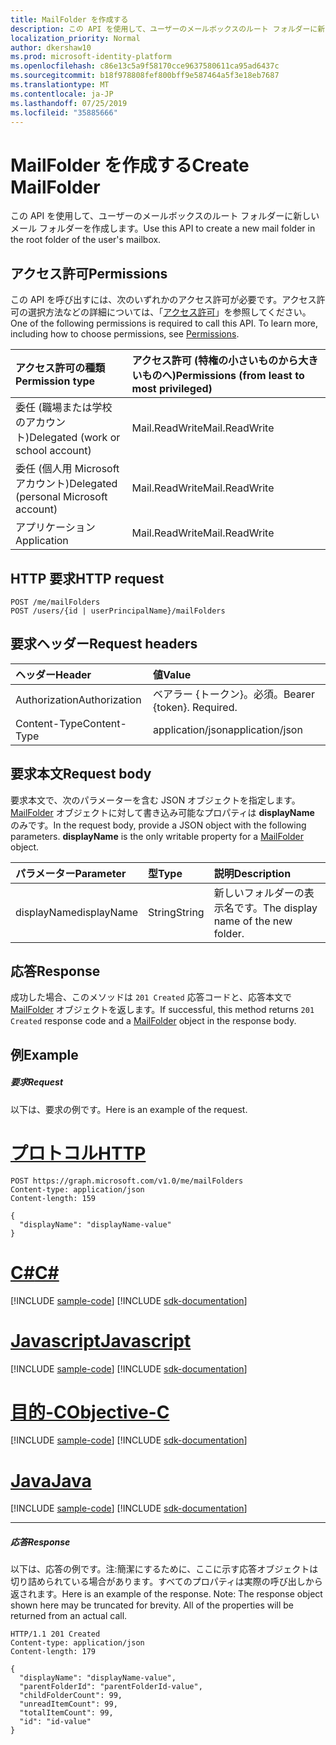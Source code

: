```yaml
---
title: MailFolder を作成する
description: この API を使用して、ユーザーのメールボックスのルート フォルダーに新しいメール フォルダーを作成します。
localization_priority: Normal
author: dkershaw10
ms.prod: microsoft-identity-platform
ms.openlocfilehash: c86e13c5a9f58170cce9637580611ca95ad6437c
ms.sourcegitcommit: b18f978808fef800bff9e587464a5f3e18eb7687
ms.translationtype: MT
ms.contentlocale: ja-JP
ms.lasthandoff: 07/25/2019
ms.locfileid: "35885666"
---
```

# <a name="create-mailfolder"></a><span data-ttu-id="ebd5f-103">MailFolder を作成する</span><span class="sxs-lookup"><span data-stu-id="ebd5f-103">Create MailFolder</span></span>

<span data-ttu-id="ebd5f-104">この API を使用して、ユーザーのメールボックスのルート フォルダーに新しいメール フォルダーを作成します。</span><span class="sxs-lookup"><span data-stu-id="ebd5f-104">Use this API to create a new mail folder in the root folder of the user's mailbox.</span></span>
## <a name="permissions"></a><span data-ttu-id="ebd5f-105">アクセス許可</span><span class="sxs-lookup"><span data-stu-id="ebd5f-105">Permissions</span></span>
<span data-ttu-id="ebd5f-p101">この API を呼び出すには、次のいずれかのアクセス許可が必要です。アクセス許可の選択方法などの詳細については、「[アクセス許可](/graph/permissions-reference)」を参照してください。</span><span class="sxs-lookup"><span data-stu-id="ebd5f-p101">One of the following permissions is required to call this API. To learn more, including how to choose permissions, see [Permissions](/graph/permissions-reference).</span></span>

|<span data-ttu-id="ebd5f-108">アクセス許可の種類</span><span class="sxs-lookup"><span data-stu-id="ebd5f-108">Permission type</span></span>      | <span data-ttu-id="ebd5f-109">アクセス許可 (特権の小さいものから大きいものへ)</span><span class="sxs-lookup"><span data-stu-id="ebd5f-109">Permissions (from least to most privileged)</span></span>              |
|:--------------------|:---------------------------------------------------------|
|<span data-ttu-id="ebd5f-110">委任 (職場または学校のアカウント)</span><span class="sxs-lookup"><span data-stu-id="ebd5f-110">Delegated (work or school account)</span></span> | <span data-ttu-id="ebd5f-111">Mail.ReadWrite</span><span class="sxs-lookup"><span data-stu-id="ebd5f-111">Mail.ReadWrite</span></span>    |
|<span data-ttu-id="ebd5f-112">委任 (個人用 Microsoft アカウント)</span><span class="sxs-lookup"><span data-stu-id="ebd5f-112">Delegated (personal Microsoft account)</span></span> | <span data-ttu-id="ebd5f-113">Mail.ReadWrite</span><span class="sxs-lookup"><span data-stu-id="ebd5f-113">Mail.ReadWrite</span></span>    |
|<span data-ttu-id="ebd5f-114">アプリケーション</span><span class="sxs-lookup"><span data-stu-id="ebd5f-114">Application</span></span> | <span data-ttu-id="ebd5f-115">Mail.ReadWrite</span><span class="sxs-lookup"><span data-stu-id="ebd5f-115">Mail.ReadWrite</span></span> |

## <a name="http-request"></a><span data-ttu-id="ebd5f-116">HTTP 要求</span><span class="sxs-lookup"><span data-stu-id="ebd5f-116">HTTP request</span></span>
<!-- { "blockType": "ignored" } -->
```http
POST /me/mailFolders
POST /users/{id | userPrincipalName}/mailFolders
```
## <a name="request-headers"></a><span data-ttu-id="ebd5f-117">要求ヘッダー</span><span class="sxs-lookup"><span data-stu-id="ebd5f-117">Request headers</span></span>
| <span data-ttu-id="ebd5f-118">ヘッダー</span><span class="sxs-lookup"><span data-stu-id="ebd5f-118">Header</span></span>       | <span data-ttu-id="ebd5f-119">値</span><span class="sxs-lookup"><span data-stu-id="ebd5f-119">Value</span></span> |
|:---------------|:--------|
| <span data-ttu-id="ebd5f-120">Authorization</span><span class="sxs-lookup"><span data-stu-id="ebd5f-120">Authorization</span></span>  | <span data-ttu-id="ebd5f-p102">ベアラー {トークン}。必須。</span><span class="sxs-lookup"><span data-stu-id="ebd5f-p102">Bearer {token}. Required.</span></span>  |
| <span data-ttu-id="ebd5f-123">Content-Type</span><span class="sxs-lookup"><span data-stu-id="ebd5f-123">Content-Type</span></span>  | <span data-ttu-id="ebd5f-124">application/json</span><span class="sxs-lookup"><span data-stu-id="ebd5f-124">application/json</span></span>  |

## <a name="request-body"></a><span data-ttu-id="ebd5f-125">要求本文</span><span class="sxs-lookup"><span data-stu-id="ebd5f-125">Request body</span></span>
<span data-ttu-id="ebd5f-p103">要求本文で、次のパラメーターを含む JSON オブジェクトを指定します。[MailFolder](../resources/mailfolder.md) オブジェクトに対して書き込み可能なプロパティは **displayName** のみです。</span><span class="sxs-lookup"><span data-stu-id="ebd5f-p103">In the request body, provide a JSON object with the following parameters. **displayName** is the only writable property for a [MailFolder](../resources/mailfolder.md) object.</span></span>

| <span data-ttu-id="ebd5f-128">パラメーター</span><span class="sxs-lookup"><span data-stu-id="ebd5f-128">Parameter</span></span>    | <span data-ttu-id="ebd5f-129">型</span><span class="sxs-lookup"><span data-stu-id="ebd5f-129">Type</span></span>   |<span data-ttu-id="ebd5f-130">説明</span><span class="sxs-lookup"><span data-stu-id="ebd5f-130">Description</span></span>|
|:---------------|:--------|:----------|
|<span data-ttu-id="ebd5f-131">displayName</span><span class="sxs-lookup"><span data-stu-id="ebd5f-131">displayName</span></span>|<span data-ttu-id="ebd5f-132">String</span><span class="sxs-lookup"><span data-stu-id="ebd5f-132">String</span></span>|<span data-ttu-id="ebd5f-133">新しいフォルダーの表示名です。</span><span class="sxs-lookup"><span data-stu-id="ebd5f-133">The display name of the new folder.</span></span>|

## <a name="response"></a><span data-ttu-id="ebd5f-134">応答</span><span class="sxs-lookup"><span data-stu-id="ebd5f-134">Response</span></span>

<span data-ttu-id="ebd5f-135">成功した場合、このメソッドは `201 Created` 応答コードと、応答本文で [MailFolder](../resources/mailfolder.md) オブジェクトを返します。</span><span class="sxs-lookup"><span data-stu-id="ebd5f-135">If successful, this method returns `201 Created` response code and a [MailFolder](../resources/mailfolder.md) object in the response body.</span></span>

## <a name="example"></a><span data-ttu-id="ebd5f-136">例</span><span class="sxs-lookup"><span data-stu-id="ebd5f-136">Example</span></span>
##### <a name="request"></a><span data-ttu-id="ebd5f-137">要求</span><span class="sxs-lookup"><span data-stu-id="ebd5f-137">Request</span></span>
<span data-ttu-id="ebd5f-138">以下は、要求の例です。</span><span class="sxs-lookup"><span data-stu-id="ebd5f-138">Here is an example of the request.</span></span>

# <a name="httptabhttp"></a>[<span data-ttu-id="ebd5f-139">プロトコル</span><span class="sxs-lookup"><span data-stu-id="ebd5f-139">HTTP</span></span>](#tab/http)
<!-- {
  "blockType": "request",
  "name": "create_mailfolder_from_user"
}-->
```http
POST https://graph.microsoft.com/v1.0/me/mailFolders
Content-type: application/json
Content-length: 159

{
  "displayName": "displayName-value"
}
```
# <a name="ctabcsharp"></a>[<span data-ttu-id="ebd5f-140">C#</span><span class="sxs-lookup"><span data-stu-id="ebd5f-140">C#</span></span>](#tab/csharp)
[!INCLUDE [sample-code](../includes/snippets/csharp/create-mailfolder-from-user-csharp-snippets.md)]
[!INCLUDE [sdk-documentation](../includes/snippets/snippets-sdk-documentation-link.md)]

# <a name="javascripttabjavascript"></a>[<span data-ttu-id="ebd5f-141">Javascript</span><span class="sxs-lookup"><span data-stu-id="ebd5f-141">Javascript</span></span>](#tab/javascript)
[!INCLUDE [sample-code](../includes/snippets/javascript/create-mailfolder-from-user-javascript-snippets.md)]
[!INCLUDE [sdk-documentation](../includes/snippets/snippets-sdk-documentation-link.md)]

# <a name="objective-ctabobjc"></a>[<span data-ttu-id="ebd5f-142">目的-C</span><span class="sxs-lookup"><span data-stu-id="ebd5f-142">Objective-C</span></span>](#tab/objc)
[!INCLUDE [sample-code](../includes/snippets/objc/create-mailfolder-from-user-objc-snippets.md)]
[!INCLUDE [sdk-documentation](../includes/snippets/snippets-sdk-documentation-link.md)]

# <a name="javatabjava"></a>[<span data-ttu-id="ebd5f-143">Java</span><span class="sxs-lookup"><span data-stu-id="ebd5f-143">Java</span></span>](#tab/java)
[!INCLUDE [sample-code](../includes/snippets/java/create-mailfolder-from-user-java-snippets.md)]
[!INCLUDE [sdk-documentation](../includes/snippets/snippets-sdk-documentation-link.md)]

---


##### <a name="response"></a><span data-ttu-id="ebd5f-144">応答</span><span class="sxs-lookup"><span data-stu-id="ebd5f-144">Response</span></span>
<span data-ttu-id="ebd5f-p104">以下は、応答の例です。注:簡潔にするために、ここに示す応答オブジェクトは切り詰められている場合があります。すべてのプロパティは実際の呼び出しから返されます。</span><span class="sxs-lookup"><span data-stu-id="ebd5f-p104">Here is an example of the response. Note: The response object shown here may be truncated for brevity. All of the properties will be returned from an actual call.</span></span>
<!-- {
  "blockType": "response",
  "truncated": true,
  "@odata.type": "microsoft.graph.mailFolder"
} -->
```http
HTTP/1.1 201 Created
Content-type: application/json
Content-length: 179

{
  "displayName": "displayName-value",
  "parentFolderId": "parentFolderId-value",
  "childFolderCount": 99,
  "unreadItemCount": 99,
  "totalItemCount": 99,
  "id": "id-value"
}
```

<!-- uuid: 8fcb5dbc-d5aa-4681-8e31-b001d5168d79
2015-10-25 14:57:30 UTC -->
<!-- {
  "type": "#page.annotation",
  "description": "Create MailFolder",
  "keywords": "",
  "section": "documentation",
  "tocPath": "",
  "suppressions": [
  ]
}-->
